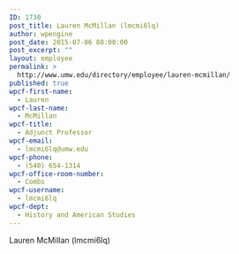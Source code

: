 ```yaml
---
ID: 1730
post_title: Lauren McMillan (lmcmi6lq)
author: wpengine
post_date: 2015-07-06 08:00:00
post_excerpt: ""
layout: employee
permalink: >
  http://www.umw.edu/directory/employee/lauren-mcmillan/
published: true
wpcf-first-name:
  - Lauren
wpcf-last-name:
  - McMillan
wpcf-title:
  - Adjunct Professor
wpcf-email:
  - lmcmi6lq@umw.edu
wpcf-phone:
  - (540) 654-1314
wpcf-office-room-number:
  - Combs
wpcf-username:
  - lmcmi6lq
wpcf-dept:
  - History and American Studies
---
```

Lauren McMillan (lmcmi6lq)